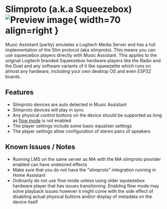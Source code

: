 # Slimproto (a.k.a Squeezebox) ![Preview image](../assets/icons/slim-icon.svg){ width=70 align=right }


Music Assistant (partly) emulates a Logitech Media Server and has a full implementation of the Slim protocol (aka slimproto).
This means you can use squeezebox players directly with Music Assistant. This applies to the original Logitech branded Squeezebox hardware players like the Radio and the Duet and any software variants of it like squeezelite which runs on almost any hardware, including your own desktop OS and even ESP32 boards.

## Features

- Slimproto devices are auto detected in Music Assistant
- Slimproto devices will play in sync
- Any physical control buttons on the device should be supported as long as [flow mode](../faq/tech-info.md/#track-queueing) is not enabled
- The player settings include some basic equaliser settings
- The player settings allow configuration of stereo pairs of speakers

## Known Issues / Notes

- Running LMS on the same server as MA with the MA slimproto provider enabled can have undesired effects
- Make sure that you do not have the "slimproto" integration running in Home Assistant
- Ordinarily do not use flow mode unless using older squeezebox hardware player that has issues transitioning. Enabling flow mode may solve playback issues however it might come with the side effect of disabling actual physical buttons and/or display of metadata on the device itself
